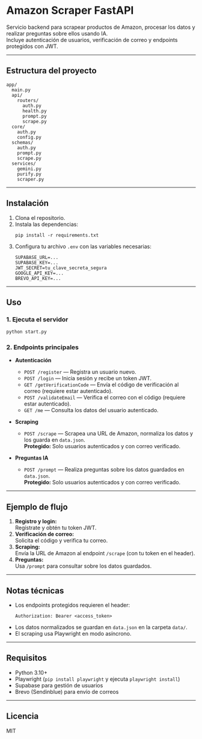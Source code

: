 # Amazon Scraper FastAPI

Servicio backend para scrapear productos de Amazon, procesar los datos y realizar preguntas sobre ellos usando IA.  
Incluye autenticación de usuarios, verificación de correo y endpoints protegidos con JWT.

---

## Estructura del proyecto

```
app/
  main.py
  api/
    routers/
      auth.py
      health.py
      prompt.py
      scrape.py
  core/
    auth.py
    config.py
  schemas/
    auth.py
    prompt.py
    scrape.py
  services/
    gemini.py
    purify.py
    scraper.py
```

---

## Instalación

1. Clona el repositorio.
2. Instala las dependencias:
   ```
   pip install -r requirements.txt
   ```
3. Configura tu archivo `.env` con las variables necesarias:
   ```
   SUPABASE_URL=...
   SUPABASE_KEY=...
   JWT_SECRET=tu_clave_secreta_segura
   GOOGLE_API_KEY=...
   BREVO_API_KEY=...
   ```

---

## Uso

### 1. Ejecuta el servidor

```bash
python start.py
```

### 2. Endpoints principales

- **Autenticación**
  - `POST /register` — Registra un usuario nuevo.
  - `POST /login` — Inicia sesión y recibe un token JWT.
  - `GET /getVerificationCode` — Envía el código de verificación al correo (requiere estar autenticado).
  - `POST /validateEmail` — Verifica el correo con el código (requiere estar autenticado).
  - `GET /me` — Consulta los datos del usuario autenticado.

- **Scraping**
  - `POST /scrape` — Scrapea una URL de Amazon, normaliza los datos y los guarda en `data.json`.  
    **Protegido:** Solo usuarios autenticados y con correo verificado.

- **Preguntas IA**
  - `POST /prompt` — Realiza preguntas sobre los datos guardados en `data.json`.  
    **Protegido:** Solo usuarios autenticados y con correo verificado.

---

## Ejemplo de flujo

1. **Registro y login:**  
   Regístrate y obtén tu token JWT.
2. **Verificación de correo:**  
   Solicita el código y verifica tu correo.
3. **Scraping:**  
   Envía la URL de Amazon al endpoint `/scrape` (con tu token en el header).
4. **Preguntas:**  
   Usa `/prompt` para consultar sobre los datos guardados.

---

## Notas técnicas

- Los endpoints protegidos requieren el header:
  ```
  Authorization: Bearer <access_token>
  ```
- Los datos normalizados se guardan en `data.json` en la carpeta `data/`.
- El scraping usa Playwright en modo asíncrono.

---

## Requisitos

- Python 3.10+
- Playwright (`pip install playwright` y ejecuta `playwright install`)
- Supabase para gestión de usuarios
- Brevo (Sendinblue) para envío de correos

---

## Licencia

MIT

